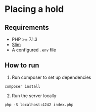 # Placing a hold

## Requirements
* PHP >= 7.1.3
* [Slim](http://www.slimframework.com/)
* A configured `.env` file

## How to run

1. Run composer to set up dependencies

```
composer install
```

2. Run the server locally

```
php -S localhost:4242 index.php
```